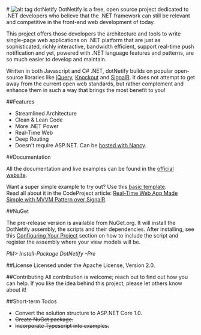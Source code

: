 #&nbsp;![alt tag](http://dotnetify.net/content/images/greendot.png) dotNetify
DotNetify is a free, open source project dedicated to .NET developers who believe that the .NET framework can still be relevant and competitive in the front-end web development of today. 

This project offers those developers the architecture and tools to write single-page web applications on .NET platform that are just as sophisticated, richly interactive, bandwidth efficient, support real-time push notification and yet, powered with .NET language features and patterns, are so much easier to develop and maintain.

Written in both Javascript and C# .NET, dotNetify builds on popular open-source libraries like 
[jQuery](http://jquery.com), [Knockout](http://knockoutjs.com) and [SignalR](http://asp.net/signalr). It does not attempt to get away from the current open web standards, but rather complement and enhance them in such a way that brings the most benefit to you!

##Features

* Streamlined Architecture
* Clean & Lean Code
* More .NET Power
* Real-Time Web
* Deep Routing
* Doesn't require ASP.NET.  Can be [hosted with Nancy](https://github.com/dsuryd/dotNetify-Nancy-demo).   


##Documentation

All the documentation and live examples can be found in the [official website](http://dotnetify.net).

Want a super simple example to try out?  Use this [basic template](https://github.com/dsuryd/dotNetify-example-livechart).  
Read all about it in the CodeProject article: [Real-Time Web App Made Simple with MVVM Pattern over SignalR](http://www.codeproject.com/Tips/1063346/Real-Time-Web-App-Made-Simple-with-MVVM-Pattern).

##NuGet

The pre-release version is available from NuGet.org. It will install the DotNetify assembly, the scripts and their dependencies.  After installing, see this [Configuring Your Project](http://dotnetify.net/index/Installing) section on how to include the script and register the assembly where your view models will be.

*PM> Install-Package DotNetify -Pre*

##License
Licensed under the Apache License, Version 2.0.

##Contributing
All contribution is welcome; reach out to find out how you can help.  If you like the idea behind this project, please let others know about it! 

##Short-term Todos
- Convert the solution structure to ASP.NET Core 1.0.
- ~~Create NuGet package.~~
- ~~Incorporate Typescript into examples.~~
